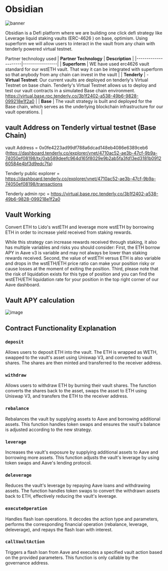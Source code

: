 # Obsidian
![banner](https://github.com/user-attachments/assets/540b1fc9-7df9-42d8-ab8a-193c14f65328)

Obsidian is a Defi platform where we are building one click defi strategy like Leverage liquid staking vaults (ERC-4626 ) on base, optimism. Using superform we will allow users to interact in the vault from any chain with tenderly powered virtual testnet.

Partner technology used 
| **Partner Technology** | **Description** |
|---------------------|-----------------|
| **Superform**       | WE have used erc4626 vault standard for our wstETH vault. That way it can be integrated with superform so that anybody from any chain can invest in the vault  |
| **Tenderly**        | - **Virtual Testnet**: Our current vaults are deployed on tenderly's Virtual Testnet on base chain.  Tenderly's Virtual Testnet allows us to deploy and test our vault contracts in a simulated Base chain environment. https://virtual.base.rpc.tenderly.co/3b1f2402-a538-49b6-9828-099218e1f2a0 |
| **Base**            | The vault strategy is built and deployed for the Base chain, which serves as the underlying blockchain infrastructure for our vault operations. |

## vault Address on Tenderly virtual testnet (Base Chain)
vault Address = 0x0fe4223ad99df788a6dcad148eb4086e6389ceb6  
(https://dashboard.tenderly.co/explorer/vnet/4710ac52-ae3b-47cf-9b9a-74050ef08198/tx/0xb589deefc964d165f8029e9b2ab5fa3fd13ed3181b091260584e4bf3d9edc7fa)

Tenderly public explorer = https://dashboard.tenderly.co/explorer/vnet/4710ac52-ae3b-47cf-9b9a-74050ef08198/transactions

Tenderly admin rpc = https://virtual.base.rpc.tenderly.co/3b1f2402-a538-49b6-9828-099218e1f2a0

## Vault Working
Convert ETH to Lido's wstETH and leverage more wstETH by borrowing ETH in order to increase yield received from staking rewards.

While this strategy can increase rewards received through staking, it also has multiple variables and risks you should consider: First, the ETH borrow APY in Aave v3 is variable and may not always be lower than staking rewards received. Second, the value of wstETH versus ETH is also variable and drops in the wstETH/ETH price ratio can make your position risky or cause losses at the moment of exiting the position. Third, please note that the risk of liquidation exists for this type of position and you can find the wstETH/ETH liquidation rate for your position in the top right corner of our Aave dashboard.

## Vault APY calculation
![image](https://github.com/user-attachments/assets/b7f3bd25-30ca-44c4-8a44-b7e9244d8c5c)



## Contract Functionality Explanation


### `deposit`

Allows users to deposit ETH into the vault. The ETH is wrapped as WETH, swapped to the vault's asset using Uniswap V3, and converted to vault shares. The shares are then minted and transferred to the receiver address.

### `withdraw`

Allows users to withdraw ETH by burning their vault shares. The function converts the shares back to the asset, swaps the asset to ETH using Uniswap V3, and transfers the ETH to the receiver address.

### `rebalance`

Rebalances the vault by supplying assets to Aave and borrowing additional assets. This function handles token swaps and ensures the vault's balance is adjusted according to the new strategy.

### `leverage`

Increases the vault's exposure by supplying additional assets to Aave and borrowing more assets. This function adjusts the vault's leverage by using token swaps and Aave's lending protocol.

### `deleverage`

Reduces the vault's leverage by repaying Aave loans and withdrawing assets. The function handles token swaps to convert the withdrawn assets back to ETH, effectively reducing the vault's leverage.

### `executeOperation`

Handles flash loan operations. It decodes the action type and parameters, performs the corresponding financial operation (rebalance, leverage, deleverage), and repays the flash loan with interest.

### `callVaultAction`

Triggers a flash loan from Aave and executes a specified vault action based on the provided parameters. This function is only callable by the governance address.
